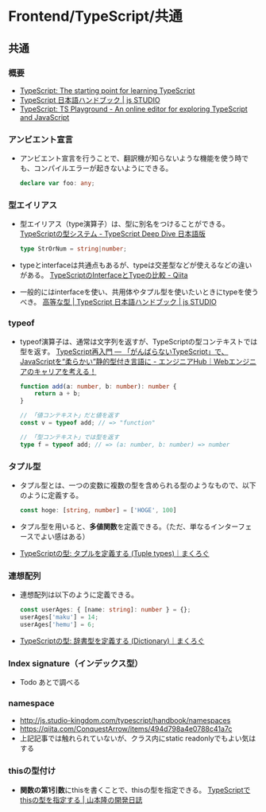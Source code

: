 # Frontend/TypeScript/共通

## 共通

### 概要

- [TypeScript: The starting point for learning TypeScript](https://www.typescriptlang.org/docs/)
- [TypeScript 日本語ハンドブック | js STUDIO](https://js.studio-kingdom.com/typescript/)
- [TypeScript: TS Playground - An online editor for exploring TypeScript and JavaScript](https://www.typescriptlang.org/play)

### アンビエント宣言

- アンビエント宣言を行うことで、翻訳機が知らないような機能を使う時でも、コンパイルエラーが起きないようにできる。

  ```ts
  declare var foo: any;
  ```

### 型エイリアス

- 型エイリアス（type演算子）は、型に別名をつけることができる。
  [TypeScriptの型システム - TypeScript Deep Dive 日本語版](https://typescript-jp.gitbook.io/deep-dive/type-system#eiriasutype-alias)

  ```ts
  type StrOrNum = string|number;
  ```

- typeとinterfaceは共通点もあるが、typeは交差型などが使えるなどの違いがある。
  [TypeScriptのInterfaceとTypeの比較 - Qiita](https://qiita.com/tkrkt/items/d01b96363e58a7df830e)
- 一般的にはinterfaceを使い、共用体やタプル型を使いたいときにtypeを使うべき。
  [高等な型 | TypeScript 日本語ハンドブック | js STUDIO](https://js.studio-kingdom.com/typescript/handbook/advanced_types)

### typeof

- typeof演算子は、通常は文字列を返すが、TypeScriptの型コンテキストでは型を返す。
  [TypeScript再入門 ― 「がんばらないTypeScript」で、JavaScriptを“柔らかい”静的型付き言語に - エンジニアHub｜Webエンジニアのキャリアを考える！](https://eh-career.com/engineerhub/entry/2019/04/16/103000#%E5%9E%8B%E3%82%B3%E3%83%B3%E3%83%86%E3%82%AD%E3%82%B9%E3%83%88)

  ```ts
  function add(a: number, b: number): number {
      return a + b;
  }

  // 「値コンテキスト」だと値を返す
  const v = typeof add; // => "function"

  // 「型コンテキスト」では型を返す
  type f = typeof add; // => (a: number, b: number) => number
  ```

### タプル型

- タプル型とは、一つの変数に複数の型を含められる型のようなもので、以下のように定義する。

  ```ts
  const hoge: [string, number] = ['HOGE', 100]
  ```

- タプル型を用いると、**多値関数**を定義できる。（ただ、単なるインターフェースでよい感はある）
- [TypeScriptの型: タプルを定義する (Tuple types)｜まくろぐ](https://maku.blog/p/6uzqf4q/)

### 連想配列

- 連想配列は以下のように定義できる。

  ```ts
  const userAges: { [name: string]: number } = {};  
  userAges['maku'] = 14; 
  userAges['hemu'] = 6;
  ```

- [TypeScriptの型: 辞書型を定義する (Dictionary)｜まくろぐ](https://maku.blog/p/x3ocp9a/)

### Index signature（インデックス型）

- Todo あとで調べる

### namespace

- <http://js.studio-kingdom.com/typescript/handbook/namespaces>
- <https://qiita.com/ConquestArrow/items/494d798a4e0788c41a7c>
- 上記記事では触れられていないが、クラス内にstatic readonlyでもよい気はする

### thisの型付け

- **関数の第1引数**にthisを書くことで、thisの型を指定できる。
  [TypeScriptでthisの型を指定する | 山本隆の開発日誌](https://www.gesource.jp/weblog/?p=7703)
